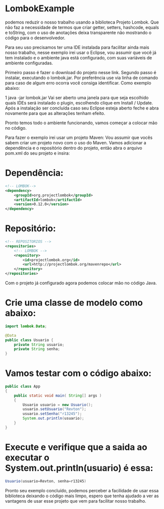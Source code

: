 # LombokExample

podemos reduzir o nosso trabalho usando a biblioteca Projeto Lombok. Que não faz a necessidade de termos que criar getter, setters, hashcode, equals e toString, com o uso de anotações deixa transparente não mostrando o código para o desenvolvedor.

Para seu uso precisamos ter uma IDE instalada para facilitar ainda mais nosso trabalho, nesse exemplo irei usar o Eclipse, vou assumir que você já tem instalado e o ambiente java está configurado, com suas variáveis de ambiente configuradas.

Primeiro passo é fazer o download do projeto nesse link.
Segundo passo é instalar, executando o lombok.jar. Por preferência use via linha de comando para caso de algum erro ocorra você consiga identificar. Como exemplo abaixo:

1
java -jar lombok.jar
Vai ser aberto uma janela para que seja escolhido quais IDEs será instalado o plugin, escolhendo clique em Install / Update.
Após a instalação ser concluída caso seu Eclipse esteja aberto feche e abra novamente para que as alterações tenham efeito.

Pronto temos todo o ambiente funcionando, vamos começar a colocar mão no código.

Para fazer o exemplo irei usar um projeto Maven:
Vou assumir que vocês sabem criar um projeto novo com o uso do Maven.
Vamos adicionar a dependência e o repositório dentro do projeto, então abra o arquivo pom.xml do seu projeto e insira:

# Dependência:

```xml
<!-- LOMBOK-->
<dependency>
    <groupId>org.projectlombok</groupId>
    <artifactId>lombok</artifactId>
    <version>0.12.0</version>
</dependency>

```
# Repositório:

```xml
<!-- REPOSITORIOS -->
<repositories>
    <!-- LOMBOK -->
    <repository>
        <id>projectlombok.org</id>
        <url>http://projectlombok.org/mavenrepo</url>
    </repository>
</repositories>

```
Com o projeto já configurado agora podemos colocar mão no código Java.

# Crie uma classe de modelo como abaixo:

```java
import lombok.Data;
 
@Data
public class Usuario {
    private String usuario;
    private String senha;
}

```
# Vamos testar com o código abaixo:

```java
public class App 
{
    public static void main( String[] args )
    {
        Usuario usuario = new Usuario();
        usuario.setUsuario("Revton");
        usuario.setSenha("r13245");
        System.out.println(usuario);
    }
}

```
# Execute e verifique que a saida ao executar o System.out.println(usuario) é essa:

```java
Usuario(usuario=Revton, senha=r13245)

```
Pronto seu exemplo concluído, podemos perceber a facilidade de usar essa biblioteca deixando o código mais limpo, espero que tenha ajudado a ver as vantagens de usar esse projeto que vem para facilitar nosso trabalho.
